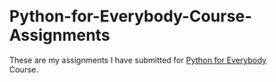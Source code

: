 # Python-for-Everybody-Course-Assignments

These are my assignments I have submitted for [Python for Everybody](https://www.coursera.org/specializations/python) Course.
